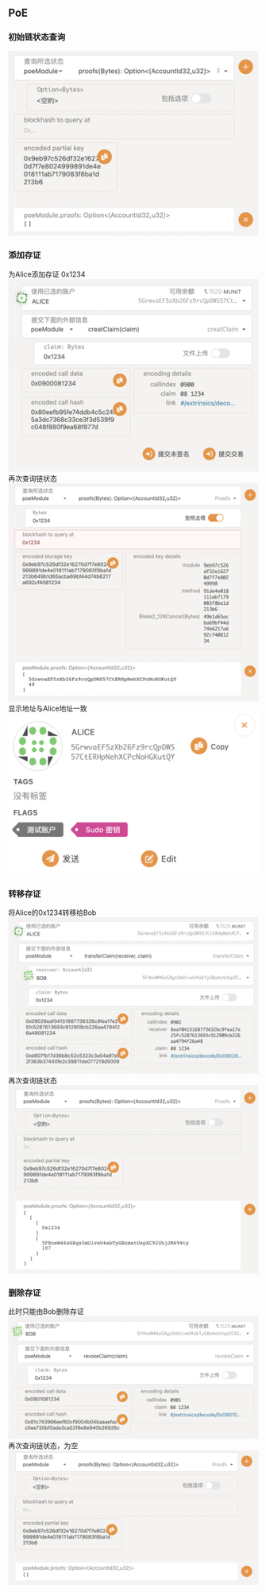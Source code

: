 ## PoE
### 初始链状态查询
![](imgs/1.1.png)

### 添加存证
为Alice添加存证 0x1234
![](imgs/1.2.png)
再次查询链状态
![](imgs/1.3.png)
显示地址与Alice地址一致
![](imgs/1.4.png)

### 转移存证
将Alice的0x1234转移给Bob
![](imgs/1.5.png)
再次查询链状态
![](imgs/1.6.png)

### 删除存证
此时只能由Bob删除存证
![](imgs/1.7.png)
再次查询链状态，为空
![](imgs/1.8.png)